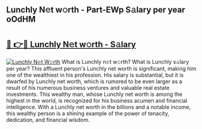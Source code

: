 ## Lunchly N𝚎t w𝚘rth - Part-EWp S𝚊lary per year oOdHM

# <h2><a href="http://gc0dvbl.nevu.top/?p=Lunchly">🔗 👉🔴 Lunchly N𝚎t w𝚘rth - S𝚊lary</a></h2>

[![Lunchly N𝚎t W𝚘rth](https://i.imgur.com/Oavwk0R.jpeg)](http://gc0dvbl.nevu.top/?p=Lunchly)
What is Lunchly n𝚎t w𝚘rth? What is Lunchly s𝚊lary per year?
This affluent person's Lunchly net worth is significant, making him one of the wealthiest in his profession. His salary is substantial, but it is dwarfed by Lunchly net worth, which is rumored to be even larger as a result of his numerous business ventures and valuable real estate investments. This wealthy man, whose Lunchly net worth is among the highest in the world, is recognized for his business acumen and financial intelligence. With a Lunchly net worth in the billions and a notable income, this wealthy person is a shining example of the power of tenacity, dedication, and financial wisdom.
